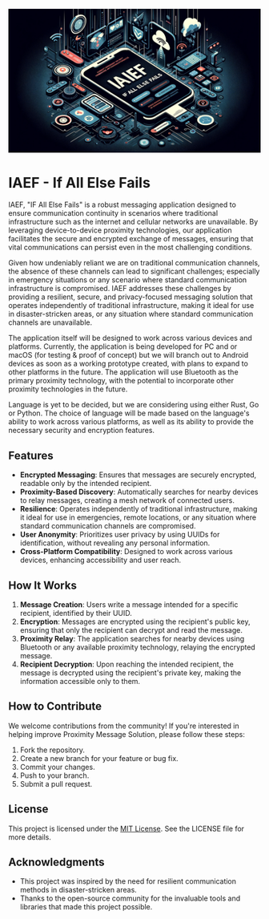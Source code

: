![Logo](https://github.com/archways404/IAEF/blob/main/extras/ifallelsefails.png)

# IAEF - If All Else Fails

IAEF, "IF All Else Fails" is a robust messaging application designed to ensure communication continuity in scenarios where traditional infrastructure such as the internet and cellular networks are unavailable. By leveraging device-to-device proximity technologies, our application facilitates the secure and encrypted exchange of messages, ensuring that vital communications can persist even in the most challenging conditions.

Given how undeniably reliant we are on traditional communication channels, the absence of these channels can lead to significant challenges; especially in emergency situations or any scenario where standard communication infrastructure is compromised. IAEF addresses these challenges by providing a resilient, secure, and privacy-focused messaging solution that operates independently of traditional infrastructure, making it ideal for use in disaster-stricken areas, or any situation where standard communication channels are unavailable.

The application itself will be designed to work across various devices and platforms. Currently, the application is being developed for PC and or macOS (for testing & proof of concept) but we will branch out to Android devices as soon as a working prototype created, with plans to expand to other platforms in the future. The application will use Bluetooth as the primary proximity technology, with the potential to incorporate other proximity technologies in the future.

Language is yet to be decided, but we are considering using either Rust, Go or Python. The choice of language will be made based on the language's ability to work across various platforms, as well as its ability to provide the necessary security and encryption features.

## Features
- **Encrypted Messaging**: Ensures that messages are securely encrypted, readable only by the intended recipient.
- **Proximity-Based Discovery**: Automatically searches for nearby devices to relay messages, creating a mesh network of connected users.
- **Resilience**: Operates independently of traditional infrastructure, making it ideal for use in emergencies, remote locations, or any situation where standard communication channels are compromised.
- **User Anonymity**: Prioritizes user privacy by using UUIDs for identification, without revealing any personal information.
- **Cross-Platform Compatibility**: Designed to work across various devices, enhancing accessibility and user reach.

## How It Works
1. **Message Creation**: Users write a message intended for a specific recipient, identified by their UUID.
2. **Encryption**: Messages are encrypted using the recipient's public key, ensuring that only the recipient can decrypt and read the message.
3. **Proximity Relay**: The application searches for nearby devices using Bluetooth or any available proximity technology, relaying the encrypted message.
4. **Recipient Decryption**: Upon reaching the intended recipient, the message is decrypted using the recipient's private key, making the information accessible only to them.

## How to Contribute
We welcome contributions from the community! If you're interested in helping improve Proximity Message Solution, please follow these steps:
1. Fork the repository.
2. Create a new branch for your feature or bug fix.
3. Commit your changes.
4. Push to your branch.
5. Submit a pull request.

## License
This project is licensed under the [MIT License](LICENSE). See the LICENSE file for more details.

## Acknowledgments
- This project was inspired by the need for resilient communication methods in disaster-stricken areas.
- Thanks to the open-source community for the invaluable tools and libraries that made this project possible.
